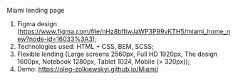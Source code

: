 Miami lending page
1. Figma design (https://www.figma.com/file/nHz8bflIwJaWP3P99vKTH5/miami_home_new?node-id=16033%3A3);
2. Technologies used: HTML + CSS, BEM, SCSS;
3. Flexible lending (Large screens 2560px, Full HD 1920px, The design 1600px, Notebook 1280px, Tablet 1024, Mobile (> 320px));
4. Demo: https://oleg-zolkiewskyi.github.io/Miami/
